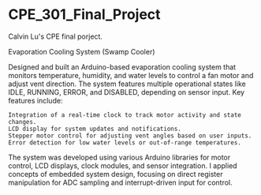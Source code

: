 # CPE_301_Final_Project
Calvin Lu's CPE final porject.

Evaporation Cooling System (Swamp Cooler)

Designed and built an Arduino-based evaporation cooling system that monitors temperature, humidity, and water levels to control a fan motor and adjust vent direction. The system features multiple operational states like IDLE, RUNNING, ERROR, and DISABLED, depending on sensor input. Key features include:

    Integration of a real-time clock to track motor activity and state changes.
    LCD display for system updates and notifications.
    Stepper motor control for adjusting vent angles based on user inputs.
    Error detection for low water levels or out-of-range temperatures.

The system was developed using various Arduino libraries for motor control, LCD displays, clock modules, and sensor integration. I applied concepts of embedded system design, focusing on direct register manipulation for ADC sampling and interrupt-driven input for control.
